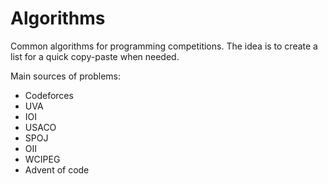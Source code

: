 # Algorithms

Common algorithms for programming competitions. The idea is to create a list for a quick copy-paste when needed.

Main sources of problems:
- Codeforces
- UVA
- IOI
- USACO
- SPOJ
- OII
- WCIPEG
- Advent of code


